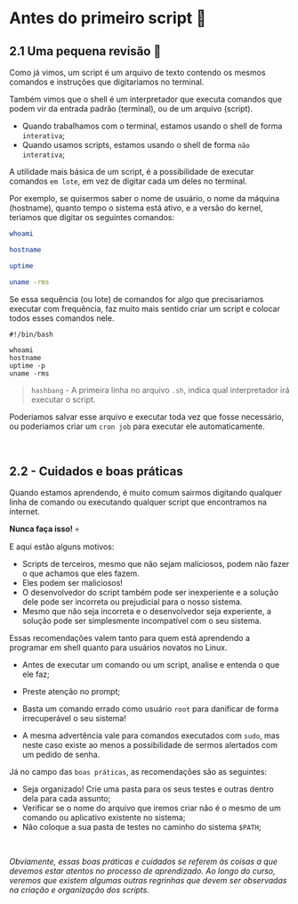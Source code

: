 # Antes do primeiro script 📄

## 2.1 Uma pequena revisão 📝

Como já vimos, um script é um arquivo de texto contendo os mesmos comandos e instruções que digitariamos no terminal.

Também vimos que o shell é um interpretador que executa comandos que podem vir da entrada padrão (terminal), ou de um arquivo (script).

* Quando trabalhamos com o terminal, estamos usando o shell de forma `interativa`;
* Quando usamos scripts, estamos usando o shell de forma `não interativa`;

A utilidade mais básica de um script, é a possibilidade de executar comandos `em lote`, em vez de digitar cada um deles no terminal.

Por exemplo, se quisermos saber o nome de usuário, o nome da máquina (hostname), quanto tempo o sistema está ativo, e a versão do kernel, teriamos que digitar os seguintes comandos:

```bash
whoami
```

```bash
hostname
```

```bash
uptime
```

```bash
uname -rms
```

Se essa sequência (ou lote) de comandos for algo que precisariamos executar com frequência, faz muito mais sentido criar um script e colocar todos esses comandos nele.

    #!/bin/bash

    whoami
    hostname
    uptime -p
    uname -rms


> `hashbang` -  A primeira linha no arquivo `.sh`, indica qual interpretador irá executar o script.

Poderiamos salvar esse arquivo e executar toda vez que fosse necessário, ou poderiamos criar um `cron job` para executar ele automaticamente.

<br/>

## 2.2 -  Cuidados e boas práticas

Quando estamos aprendendo, é muito comum sairmos digitando qualquer linha de comando ou executando qualquer script que encontramos na internet.

**Nunca faça isso!** 💀

E aqui estão alguns motivos:

* Scripts de terceiros, mesmo que não sejam maliciosos, podem não fazer o que achamos que eles fazem.
* Eles podem ser maliciosos!
* O desenvolvedor do script também pode ser inexperiente e a solução dele pode ser incorreta ou prejudicial para o nosso sistema.
* Mesmo que não seja incorreta e o desenvolvedor seja experiente, a solução pode ser simplesmente incompatível com o seu sistema.

Essas recomendações valem tanto para quem está aprendendo a programar em shell quanto para usuários novatos no Linux.

* Antes de executar um comando ou um script, analise e entenda o que ele faz;
* Preste atenção no prompt;

* Basta um comando errado como usuário `root` para danificar de forma irrecuperável o seu sistema!

* A mesma advertência vale para comandos executados com `sudo`, mas neste caso existe ao menos a possibilidade de sermos alertados com um pedido de senha.

Já no campo das `boas práticas`, as recomendações são as seguintes:

* Seja organizado! Crie uma pasta para os seus testes e outras dentro dela para cada assunto;
* Verificar se o nome do arquivo que iremos criar não é o mesmo de um comando ou aplicativo existente no sistema;
* Não coloque a sua pasta de testes no caminho do sistema `$PATH`;

<br/>

*Obviamente, essas boas práticas e cuidados se referem às coisas a que devemos estar atentos no processo de aprendizado. Ao longo do curso, veremos que existem algumas outras regrinhas que devem ser observadas na criação e organização dos scripts.*